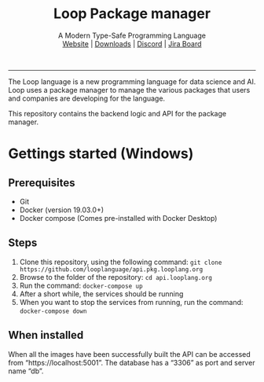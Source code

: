 ﻿<h1 align="center">Loop Package manager</h1>
    <p align="center">
       A Modern Type-Safe Programming Language<br>
       <a href="https://looplang.org/">Website</a> |
       <a href="https://downloads.looplang.org">Downloads</a> |
       <a href="https://discord.gg/T3tqQBTyJA">Discord</a> | 
       <a href="https://looplang.atlassian.net/jira/dashboards/10003">Jira Board</a><br>
    </p>
<br>

<hr/>

The Loop language is a new programming language for data science and AI. Loop uses a package manager to manage the various packages that users and companies are developing for the language. 

This repository contains the backend logic and API for the package manager. 

# Gettings started (Windows)

## Prerequisites
* Git
* Docker (version 19.03.0+)
* Docker compose (Comes pre-installed with Docker Desktop)
## Steps
1. Clone this repository, using the following command: ``git clone https://github.com/looplanguage/api.pkg.looplang.org``
2. Browse to the folder of the repository: ``cd api.looplang.org``
3. Run the command: ``docker-compose up``
4. After a short while, the services should be running 
5. When you want to stop the services from running, run the command: ``docker-compose down``

## When installed
When all the images have been successfully built the API can be accessed from “https://localhost:5001”. The database has a “3306” as port and server name “db”.